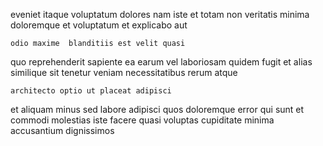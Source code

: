 <!--
title: Profound actuating help-desk
author: Meaghan
date: 2015-02-21-1338
link: 2015-02-21-1338-profound-actuating-help-desk
tags: [params,Chrome,UX,beards]
-->

 eveniet itaque
voluptatum dolores nam iste et totam non veritatis
minima doloremque et voluptatum et explicabo aut 
 	odio maxime  blanditiis est velit quasi
quo reprehenderit sapiente ea earum vel laboriosam quidem fugit et
alias  similique sit tenetur veniam necessitatibus rerum atque
 	architecto optio ut placeat adipisci
et aliquam minus sed labore adipisci quos
doloremque error qui sunt et commodi molestias  iste facere
quasi voluptas cupiditate minima accusantium dignissimos
